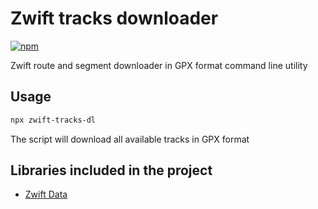 # Zwift tracks downloader

[![npm](https://img.shields.io/npm/v/zwift-tracks-dl)](https://www.npmjs.com/package/zwift-tracks-dl)

Zwift route and segment downloader in GPX format command line utility

## Usage

```bash
npx zwift-tracks-dl
```

The script will download all available tracks in GPX format

## Libraries included in the project

* [Zwift Data](https://github.com/andipaetzold/zwift-data/)
